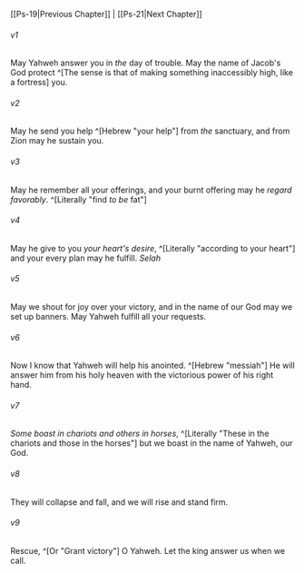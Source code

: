 ﻿---
aliases:
  - Psalms 20
---

[[Ps-19|Previous Chapter]] | [[Ps-21|Next Chapter]]

###### v1
May Yahweh answer you in _the_ day of trouble.
May the name of Jacob's God protect ^[The sense is that of making something inaccessibly high, like a fortress] you.

###### v2
May he send you help ^[Hebrew "your help"] from _the_ sanctuary,
and from Zion may he sustain you.

###### v3
May he remember all your offerings,
and your burnt offering may he _regard favorably_. ^[Literally "find _to be_ fat"]

###### v4
May he give to you _your heart's desire_, ^[Literally "according to your heart"]
and your every plan may he fulfill. _Selah_

###### v5
May we shout for joy over your victory,
and in the name of our God may we set up banners.
May Yahweh fulfill all your requests.

###### v6
Now I know that Yahweh will help his anointed. ^[Hebrew "messiah"]
He will answer him from his holy heaven
with the victorious power of his right hand.

###### v7
_Some boast in chariots and others in horses_, ^[Literally "These in the chariots and those in the horses"]
but we boast in the name of Yahweh, our God.

###### v8
They will collapse and fall,
and we will rise and stand firm.

###### v9
Rescue, ^[Or "Grant victory"] O Yahweh.
Let the king answer us when we call.